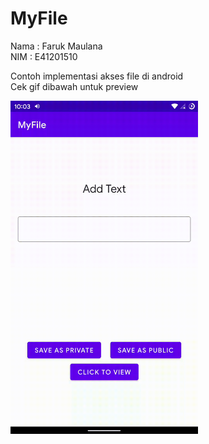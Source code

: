 # MyFile  
Nama : Faruk Maulana  
NIM : E41201510


Contoh implementasi akses file di android  
Cek gif dibawah untuk preview

<img src="/file.gif" width="300" />
